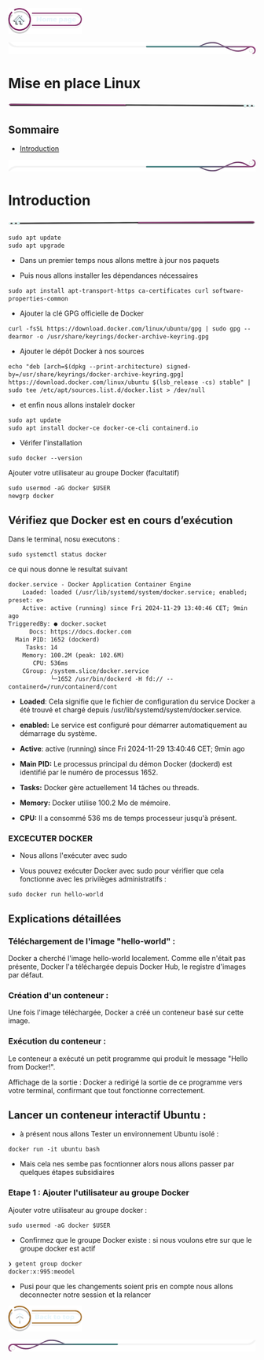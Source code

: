  <a href="../README.md">
  <img src="../assets/button/home_page.png" alt="Home page" style="width: 150px; height: auto;">
</a>

![border](../assets/line/border_deco_rt.png)

# Mise en place Linux

![border](../assets/line/line-pink-point_l.png)

## Sommaire

- [Introduction](#introduction)

![border](../assets/line/border_deco_rb.png)

# Introduction

![border](../assets/line/line-pink-point_r.png)

```
sudo apt update
sudo apt upgrade
```

- Dans un premier temps nous allons mettre à jour nos paquets

- Puis nous allons installer les dépendances nécessaires

```
sudo apt install apt-transport-https ca-certificates curl software-properties-common
```

- Ajouter la clé GPG officielle de Docker

```
curl -fsSL https://download.docker.com/linux/ubuntu/gpg | sudo gpg --dearmor -o /usr/share/keyrings/docker-archive-keyring.gpg
```

- Ajouter le dépôt Docker à nos sources

```
echo "deb [arch=$(dpkg --print-architecture) signed-by=/usr/share/keyrings/docker-archive-keyring.gpg] https://download.docker.com/linux/ubuntu $(lsb_release -cs) stable" | sudo tee /etc/apt/sources.list.d/docker.list > /dev/null
```

- et enfin nous allons instalelr docker

```
sudo apt update
sudo apt install docker-ce docker-ce-cli containerd.io
```

- Vérifer l'installation

```
sudo docker --version
```

Ajouter votre utilisateur au groupe Docker (facultatif)

```
sudo usermod -aG docker $USER
newgrp docker

```

## Vérifiez que Docker est en cours d’exécution

Dans le terminal, nosu executons :

```
sudo systemctl status docker
```

ce qui nous donne le resultat suivant

```
docker.service - Docker Application Container Engine
    Loaded: loaded (/usr/lib/systemd/system/docker.service; enabled; preset: e>
    Active: active (running) since Fri 2024-11-29 13:40:46 CET; 9min ago
TriggeredBy: ● docker.socket
      Docs: https://docs.docker.com
  Main PID: 1652 (dockerd)
     Tasks: 14
    Memory: 100.2M (peak: 102.6M)
       CPU: 536ms
    CGroup: /system.slice/docker.service
            └─1652 /usr/bin/dockerd -H fd:// --containerd=/run/containerd/cont
```

- **Loaded**: Cela signifie que le fichier de configuration du service Docker a été trouvé et chargé depuis /usr/lib/systemd/system/docker.service.

- **enabled:** Le service est configuré pour démarrer automatiquement au démarrage du système.

- **Active**: active (running) since Fri 2024-11-29 13:40:46 CET; 9min ago

- **Main PID:** Le processus principal du démon Docker (dockerd) est identifié par le numéro de processus 1652.
- **Tasks:** Docker gère actuellement 14 tâches ou threads.
- **Memory:** Docker utilise 100.2 Mo de mémoire.
- **CPU:** Il a consommé 536 ms de temps processeur jusqu'à présent.

### EXCECUTER DOCKER

- Nous allons l'exécuter avec sudo

- Vous pouvez exécuter Docker avec sudo pour vérifier que cela fonctionne avec les privilèges administratifs :

```
sudo docker run hello-world
```

## Explications détaillées

### Téléchargement de l'image "hello-world" :

Docker a cherché l'image hello-world localement. Comme elle n'était pas présente, Docker l'a téléchargée depuis Docker Hub, le registre d'images par défaut.

### Création d'un conteneur :

Une fois l'image téléchargée, Docker a créé un conteneur basé sur cette image.

### Exécution du conteneur :

Le conteneur a exécuté un petit programme qui produit le message "Hello from Docker!".

Affichage de la sortie : Docker a redirigé la sortie de ce programme vers votre terminal, confirmant que tout fonctionne correctement.

## Lancer un conteneur interactif Ubuntu :

- à présent nous allons Tester un environnement Ubuntu isolé :

```
docker run -it ubuntu bash
```

- Mais cela nes sembe pas focntionner alors nous allons passer par quelques étapes subsidiaires

### Etape 1 : Ajouter l'utilisateur au groupe Docker

Ajouter votre utilisateur au groupe docker :

```
sudo usermod -aG docker $USER
```

- Confirmez que le groupe Docker existe : si nous voulons etre sur que le groupe docker est actif

```
❯ getent group docker
docker:x:995:meodel
```

- Pusi pour que les changements soient pris en compte nous allons deconnecter notre session et la relancer

<a href="#sommaire">
  <img src="../assets/button/back_to_top.png" alt="Back to top" style="width: 150px; height: auto;">
</a>

![border](../assets/line/border_deco_l.png)
